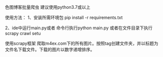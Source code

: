色图博客批量爬虫
建议使用python3.7或以上

使用方法：
1、安装所需环境包
pip install -r requirements.txt

2、ide中运行main.py或者
命令行执行python main.py
或者在文件目录下执行scrapy crawl setu

使用scrapy框架
爬取m4ex.com下的所有图片。按照tag创建文件夹，并以标题为文件名下载文件。下载的图片以数字递增排序。